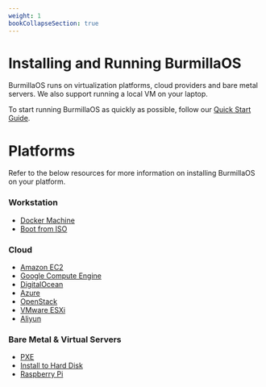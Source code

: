 ```yaml
---
weight: 1
bookCollapseSection: true
---
```


# Installing and Running BurmillaOS

BurmillaOS runs on virtualization platforms, cloud providers and bare metal servers. We also support running a local VM on your laptop.

To start running BurmillaOS as quickly as possible, follow our [Quick Start Guide](/quick-start-guide/).

# Platforms
Refer to the below resources for more information on installing BurmillaOS on your platform.

### Workstation

- [Docker Machine](/installation/workstation//docker-machine)
- [Boot from ISO](/installation/workstation//boot-from-iso)

### Cloud

- [Amazon EC2](/installation/cloud/aws)
- [Google Compute Engine](/installation/cloud/gce)
- [DigitalOcean](/installation/cloud/do)
- [Azure](/installation/cloud/azure)
- [OpenStack](/installation/cloud/openstack)
- [VMware ESXi](/installation/cloud/vmware-esxi)
- [Aliyun](/installation/cloud/aliyun)

### Bare Metal & Virtual Servers

- [PXE](/installation/server/pxe)
- [Install to Hard Disk](/installation/server/install-to-disk)
- [Raspberry Pi](/installation/server/raspberry-pi)